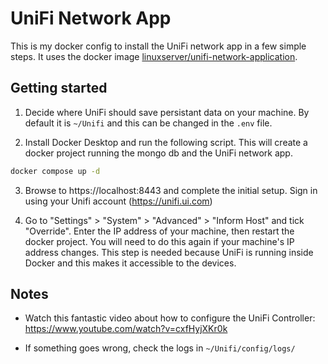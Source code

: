 # UniFi Network App

This is my docker config to install the UniFi network app in a few simple steps. It uses the docker image [linuxserver/unifi-network-application](https://github.com/linuxserver/docker-unifi-network-application).

## Getting started

1) Decide where UniFi should save persistant data on your machine. By default it is `~/Unifi` and this can be changed in the `.env` file.

2) Install Docker Desktop and run the following script. This will create a docker project running the mongo db and the UniFi network app.

```sh
docker compose up -d
```

3) Browse to https://localhost:8443 and complete the initial setup. Sign in using your Unifi account (https://unifi.ui.com)

4) Go to "Settings" > "System" > "Advanced" > "Inform Host" and tick "Override". Enter the IP address of your machine, then restart the docker project. You will need to do this again if your machine's IP address changes. This step is needed because UniFi is running inside Docker and this makes it accessible to the devices.

## Notes

- Watch this fantastic video about how to configure the UniFi Controller: https://www.youtube.com/watch?v=cxfHyjXKr0k

- If something goes wrong, check the logs in `~/Unifi/config/logs/`